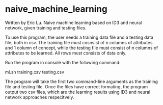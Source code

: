 # naive_machine_learning
Written by Eric Lu. Naive machine learning based on ID3 and neural network, given training and testing files.

To use this program, the user needs a training data file and a testing data file, both in csv. The training file must cosnsist of n columns of attributes and 1 column of concept, while the testing file must consist of n columns of attributes to be learned. All rows must consists of data only.

Run the program in console with the following command:

  ml.sh training.csv testing.csv

The program will take the first two command-line arguments as the training file and testing file. Once the files have correct formating, the program output two csv files, which are the learning results using ID3 and neural network approaches respecitvely.
